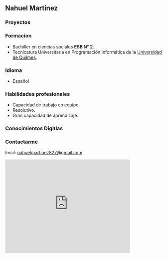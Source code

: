 ## Nahuel Martinez 

### Proyectos 

### Formacion
-    Bachiller en ciencias sociales **ESB N° 2**.
-    Tecnicatura Universitaria en Programación Informática de la [Universidad de Quilmes](http://www.unq.edu.ar).


### Idioma
-  Español 

### Habilidades profesionales
-  Capacidad de trabajo en equipo.
-  Resolutivo.
-  Gran capacidad de aprendizaje.

### Conocimientos Digitlas 

<p class="imagesDeLogo border">
<i class="devicon-android-plain-wordmark colored"></i>
<i class="devicon-github-plain-wordmark colored"></i>
<i class="devicon-gitlab-plain-wordmark colored"></i>
<i class="devicon-javascript-plain colored"></i>
<i class="devicon-mysql-plain-wordmark colored"></i>
<i class="devicon-tomcat-line-wordmark colored"></i>
<i class="devicon-bootstrap-plain-wordmark colored"></i></p>

### Contactarme
Imail: nahuelmartinez827@gmail.com 


<iframe src="https://www.google.com/maps/embed?pb=!1m18!1m12!1m3!1d13203.62028101359!2d-59.801189917700825!3d-34.174344675752685!2m3!1f0!2f0!3f0!3m2!1i1024!2i768!4f13.1!3m3!1m2!1s0x95bbd82bd002be4d%3A0x17c67ebc874a76f!2sCabo+Fossatti+256%2C+Cap.+Sarmiento%2C+Buenos+Aires!5e0!3m2!1ses-419!2sar!4v1559086885552!5m2!1ses-419!2sar" width="400" height="300" frameborder="0" style="border:0" allowfullscreen></iframe>